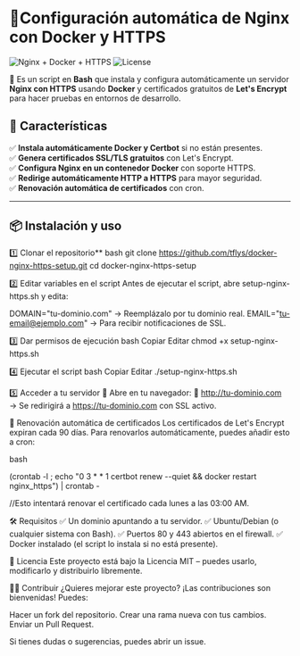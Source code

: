 # 🚀Configuración automática de Nginx con Docker y HTTPS

![Nginx + Docker + HTTPS](https://img.shields.io/badge/Nginx-Docker-009639?style=for-the-badge&logo=nginx)
![License](https://img.shields.io/github/license/tu-usuario/NginxShield?style=for-the-badge)

📢 Es un script en **Bash** que instala y configura automáticamente un servidor **Nginx con HTTPS** usando **Docker** y certificados gratuitos de **Let's Encrypt** para hacer pruebas en entornos de desarrollo.  

## 📌 Características

✅ **Instala automáticamente Docker y Certbot** si no están presentes.  
✅ **Genera certificados SSL/TLS gratuitos** con Let's Encrypt.  
✅ **Configura Nginx en un contenedor Docker** con soporte HTTPS.  
✅ **Redirige automáticamente HTTP a HTTPS** para mayor seguridad.  
✅ **Renovación automática de certificados** con cron.  

---

## 📦 Instalación y uso

1️⃣ Clonar el repositorio** 
bash
git clone https://github.com/tflys/docker-nginx-https-setup.git
cd docker-nginx-https-setup

2️⃣ Editar variables en el script
Antes de ejecutar el script, abre setup-nginx-https.sh y edita:

DOMAIN="tu-dominio.com" → Reemplázalo por tu dominio real.
EMAIL="tu-email@ejemplo.com" → Para recibir notificaciones de SSL.

3️⃣ Dar permisos de ejecución
bash
Copiar
Editar
chmod +x setup-nginx-https.sh

4️⃣ Ejecutar el script
bash
Copiar
Editar
./setup-nginx-https.sh

5️⃣ Acceder a tu servidor
📌 Abre en tu navegador:
🔗 http://tu-dominio.com → Se redirigirá a https://tu-dominio.com con SSL activo.

🔄 Renovación automática de certificados
Los certificados de Let's Encrypt expiran cada 90 días. Para renovarlos automáticamente, puedes añadir esto a cron:

bash

(crontab -l ; echo "0 3 * * 1 certbot renew --quiet && docker restart nginx_https") | crontab -

//Esto intentará renovar el certificado cada lunes a las 03:00 AM.

🛠 Requisitos
✅ Un dominio apuntando a tu servidor.
✅ Ubuntu/Debian (o cualquier sistema con Bash).
✅ Puertos 80 y 443 abiertos en el firewall.
✅ Docker instalado (el script lo instala si no está presente).

📜 Licencia
Este proyecto está bajo la Licencia MIT – puedes usarlo, modificarlo y distribuirlo libremente.

👨‍💻 Contribuir
¿Quieres mejorar este proyecto? ¡Las contribuciones son bienvenidas! Puedes:

Hacer un fork del repositorio.
Crear una rama nueva con tus cambios.
Enviar un Pull Request.

Si tienes dudas o sugerencias, puedes abrir un issue.
